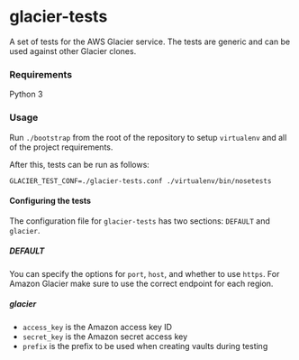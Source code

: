# glacier-tests

A set of tests for the AWS Glacier service. The tests are generic and can be used against other Glacier clones.

### Requirements

Python 3

### Usage

Run ```./bootstrap``` from the root of the repository to setup ```virtualenv``` and all of the project requirements.

After this, tests can be run as follows:
```
GLACIER_TEST_CONF=./glacier-tests.conf ./virtualenv/bin/nosetests
```

#### Configuring the tests

The configuration file for ```glacier-tests``` has two sections: ```DEFAULT``` and ```glacier```.

##### DEFAULT

You can specify the options for ```port```, ```host```, and whether to use ```https```. For Amazon Glacier make sure to
use the correct endpoint for each region.

##### glacier

- ```access_key``` is the Amazon access key ID
- ```secret_key``` is the Amazon secret access key
- ```prefix``` is the prefix to be used when creating vaults during testing
